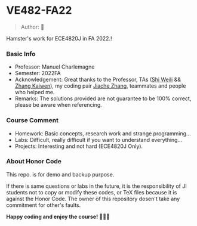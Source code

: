 # VE482-FA22
> Author: :hamster:

Hamster's work for ECE4820J in FA 2022.!

### Basic Info

+ Professor: Manuel Charlemagne
+ Semester: 2022FA
+ Acknowledgement: Great thanks to the Professor, TAs ([Shi Weili](https://github.com/WillyKidd) && [Zhang Kaiwen](https://github.com/Kevin-ZhangClutchit)), my coding pair [Jiache Zhang](https://github.com/17876zjc), teammates and people who helped me.
+ Remarks: The solutions provided are not guarantee to be 100% correct, please be aware when referencing.

### Course Comment

+ Homework: Basic concepts, research work and strange programming...
+ Labs: Difficult, really difficult if you want to understand everything...
+ Projects: Interesting and not hard (ECE4820J Only).

### About Honor Code

This repo. is for demo and backup purpose.

If there is same questions or labs in the future, it is the responsibility of JI students not to copy or modify these codes, or TeX files because it is against the Honor Code. The owner of this repository dosen't take any commitment for other's faults.



**Happy coding and enjoy the course!** :tada::tada::tada:
